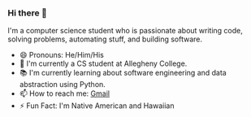 ### Hi there :wave:

I'm a computer science student who is passionate about writing code, solving problems, automating stuff, and building software.

- :smile: Pronouns: He/Him/His
- :telescope: I'm currently a CS student at Allegheny College.
- :books: I'm currently learning about software engineering and data abstraction using Python.
- :mailbox: How to reach me: [Gmail](mailto:ningerson2002@gmail.com)
- :zap: Fun Fact: I'm Native American and Hawaiian
